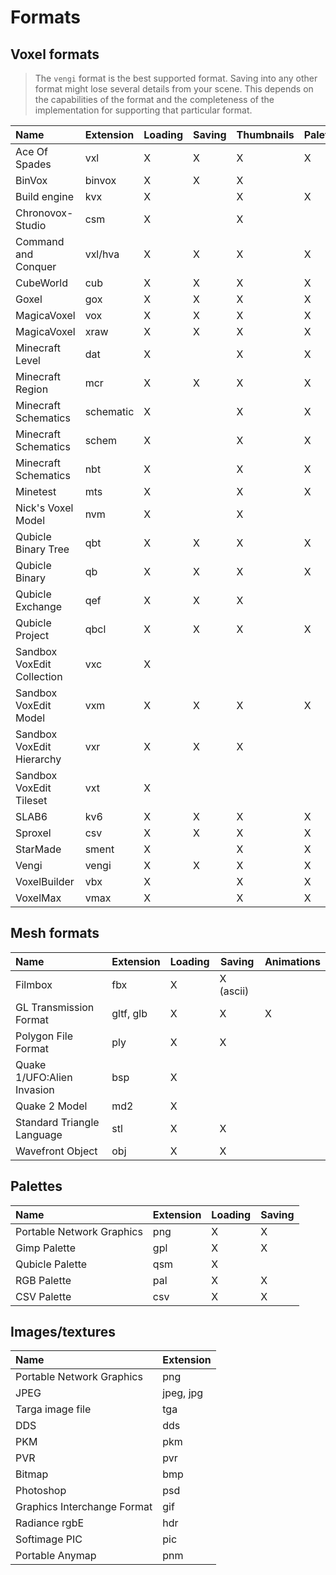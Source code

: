 # Formats

## Voxel formats

> The `vengi` format is the best supported format. Saving into any other format might lose several details from your scene. This depends on the capabilities of the format and the completeness of the implementation for supporting that particular format.

| Name                       | Extension | Loading | Saving | Thumbnails | Palette | Animations | Spec                                                                     |
| :------------------------- | --------- | ------- | ------ | ---------- | ------- | ---------- | ------------------------------------------------------------------------ |
| Ace Of Spades              | vxl       | X       | X      | X          | X       |            | [spec](https://silverspaceship.com/aosmap/aos_file_format.html)          |
| BinVox                     | binvox    | X       | X      | X          |         |            | [spec](https://www.patrickmin.com/binvox/binvox.html)                    |
| Build engine               | kvx       | X       |        | X          | X       |            | [spec](https://github.com/vuolen/slab6-mirror/blob/master/slab6.txt)     |
| Chronovox-Studio           | csm       | X       |        | X          |         |            |                                                                          |
| Command and Conquer        | vxl/hva   | X       | X      | X          | X       | X          | [spec](http://xhp.xwis.net/documents/VXL_Format.txt)                     |
| CubeWorld                  | cub       | X       | X      | X          | X       |            |                                                                          |
| Goxel                      | gox       | X       | X      | X          | X       |            |                                                                          |
| MagicaVoxel                | vox       | X       | X      | X          | X       |            | [spec](https://github.com/ephtracy/voxel-model)                          |
| MagicaVoxel                | xraw      | X       | X      | X          | X       |            |                                                                          |
| Minecraft Level            | dat       | X       |        | X          | X       |            |                                                                          |
| Minecraft Region           | mcr       | X       | X      | X          | X       |            | [spec](https://minecraft.gamepedia.com/Region_file_format)               |
| Minecraft Schematics       | schematic | X       |        | X          | X       |            | [spec](https://minecraft.fandom.com/wiki/Schematic_file_format)          |
| Minecraft Schematics       | schem     | X       |        | X          | X       |            | [spec](https://minecraft.fandom.com/wiki/Schematic_file_format)          |
| Minecraft Schematics       | nbt       | X       |        | X          | X       |            | [spec](https://minecraft.fandom.com/wiki/Schematic_file_format)          |
| Minetest                   | mts       | X       |        | X          | X       |            | [spec](https://dev.minetest.net/Minetest_Schematic_File_Format)          |
| Nick's Voxel Model         | nvm       | X       |        | X          |         |            |                                                                          |
| Qubicle Binary Tree        | qbt       | X       | X      | X          | X       |            | [spec](https://getqubicle.com/qubicle/documentation/docs/file/qbt/)      |
| Qubicle Binary             | qb        | X       | X      | X          | X       |            | [spec](https://getqubicle.com/qubicle/documentation/docs/file/qb/)       |
| Qubicle Exchange           | qef       | X       | X      | X          |         |            | [spec](https://getqubicle.com/qubicle/documentation/docs/file/qef/)      |
| Qubicle Project            | qbcl      | X       | X      | X          | X       |            | [spec](https://gist.github.com/tostc/7f049207a2e5a7ccb714499702b5e2fd)   |
| Sandbox VoxEdit Collection | vxc       | X       |        |            |         |            |                                                                          |
| Sandbox VoxEdit Model      | vxm       | X       | X      | X          | X       |            |                                                                          |
| Sandbox VoxEdit Hierarchy  | vxr       | X       | X      | X          |         | X          |                                                                          |
| Sandbox VoxEdit Tileset    | vxt       | X       |        |            |         |            |                                                                          |
| SLAB6                      | kv6       | X       | X      | X          | X       |            | [spec](https://github.com/vuolen/slab6-mirror/blob/master/slab6.txt)     |
| Sproxel                    | csv       | X       | X      | X          | X       |            | [spec](https://github.com/emilk/sproxel/blob/master/ImportExport.cpp)    |
| StarMade                   | sment     | X       |        | X          | X       |            | [spec](https://starmadepedia.net/wiki/Blueprint_File_Formats)            |
| Vengi                      | vengi     | X       | X      | X          | X       | X          |                                                                          |
| VoxelBuilder               | vbx       | X       |        | X          | X       | X          |                                                                          |
| VoxelMax                   | vmax      | X       |        | X          | X       |            |                                                                          |

## Mesh formats

| Name                       | Extension | Loading | Saving    | Animations |
| :------------------------- | --------- | ------- | --------- | ---------- |
| Filmbox                    | fbx       | X       | X (ascii) |            |
| GL Transmission Format     | gltf, glb | X       | X         | X          |
| Polygon File Format        | ply       | X       | X         |            |
| Quake 1/UFO:Alien Invasion | bsp       | X       |           |            |
| Quake 2 Model              | md2       | X       |           |            |
| Standard Triangle Language | stl       | X       | X         |            |
| Wavefront Object           | obj       | X       | X         |            |

## Palettes

| Name                        | Extension | Loading | Saving |
| :-------------------------- | --------- | ------- | ------ |
| Portable Network Graphics   | png       | X       | X      |
| Gimp Palette                | gpl       | X       | X      |
| Qubicle Palette             | qsm       | X       |        |
| RGB Palette                 | pal       | X       | X      |
| CSV Palette                 | csv       | X       | X      |

## Images/textures

| Name                        | Extension |
| :-------------------------- | --------- |
| Portable Network Graphics   | png       |
| JPEG                        | jpeg, jpg |
| Targa image file            | tga       |
| DDS                         | dds       |
| PKM                         | pkm       |
| PVR                         | pvr       |
| Bitmap                      | bmp       |
| Photoshop                   | psd       |
| Graphics Interchange Format | gif       |
| Radiance rgbE               | hdr       |
| Softimage PIC               | pic       |
| Portable Anymap             | pnm       |
